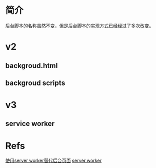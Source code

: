 # 简介

后台脚本的名称虽然不变，但是后台脚本的实现方式已经经过了多次改变。

# v2
## backgroud.html

## backgroud scripts

# v3

## service worker

# Refs
[使用server worker替代后台页面](https://developer.chrome.com/docs/extensions/migrating/to-service-workers/)
[server worker](https://developer.chrome.com/docs/extensions/mv3/service_workers/)